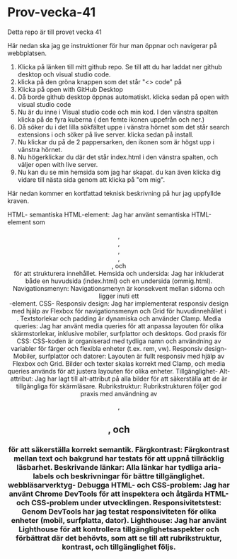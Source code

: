 # Prov-vecka-41
Detta repo är till provet vecka 41

Här nedan ska jag ge instruktioner för hur man öppnar och navigerar på webbplatsen.

1. Klicka på länken till mitt github repo. Se till att du har laddat ner github desktop och visual studio code.
2. klicka på den gröna knappen som det står "<> code" på
3. Klicka på open with GitHub Desktop 
5. Då borde github desktop öppnas automatiskt. klicka sedan på open with visual studio code 
6. Nu är du inne i Visual studio code och min kod. I den vänstra spalten klicka på de fyra kuberna ( den femte ikonen uppefrån och ner.)
7. Då söker du i det lilla sökfältet uppe i vänstra hörnet som det står search extensions i och söker på live server. klicka sedan på install. 
8. Nu klickar du på de 2 pappersarken, den ikonen som är högst upp i vänstra hörnet.
9. Nu högerklickar du där det står index.html i den vänstra spalten, och väljer open with live server.
10. Nu kan du se min hemsida som jag har skapat. du kan även klicka dig vidare till nästa sida genom att klicka på "om mig".


Här nedan kommer en kortfattad teknisk beskrivning på hur jag uppfyllde kraven.

HTML-
semantiska HTML-element: 
Jag har använt semantiska HTML-element som <header>, <nav>, <main>, <section>, <article>, och <footer> för att strukturera innehållet.
Hemsida och undersida:
Jag har inkluderat både en huvudsida (index.html) och en undersida (ommig.html).
Navigationsmenyn: 
Navigationsmenyn är konsekvent mellan sidorna och ligger inuti ett <nav>-element.
CSS-
Responsiv design:
Jag har implementerat responsiv design med hjälp av Flexbox för navigationsmenyn och Grid för huvudinnehållet i <main>. Textstorlekar och padding är dynamiska och använder Clamp.
Media queries: 
Jag har använt media queries för att anpassa layouten för olika skärmstorlekar, inklusive mobiler, surfplattor och desktops.
God praxis för CSS: 
CSS-koden är organiserad med tydliga namn och användning av variabler för färger och flexibla enheter (t.ex. rem, vw).
Responsiv design-
Mobiler, surfplattor och datorer:
Layouten är fullt responsiv med hjälp av Flexbox och Grid. Bilder och texter skalas korrekt med Clamp, och media queries används för att justera layouten för olika enheter.
Tillgänglighet-
Alt-attribut: Jag har lagt till alt-attribut på alla bilder för att säkerställa att de är tillgängliga för skärmläsare.
Rubrikstruktur: 
Rubrikstrukturen följer god praxis med användning av <h1>, <h2>, och <h3> för att säkerställa korrekt semantik.
Färgkontrast: 
Färgkontrast mellan text och bakgrund har testats för att uppnå tillräcklig läsbarhet.
Beskrivande länkar: 
Alla länkar har tydliga aria-labels och beskrivningar för bättre tillgänglighet.
webbläsarverktyg-
Debugga HTML- och CSS-problem: Jag har använt Chrome DevTools för att inspektera och åtgärda HTML- och CSS-problem under utvecklingen.
Responsivitetstest: Genom DevTools har jag testat responsiviteten för olika enheter (mobil, surfplatta, dator).
Lighthouse: Jag har använt Lighthouse för att kontrollera tillgänglighetsaspekter och förbättrat där det behövts, som att se till att rubrikstruktur, kontrast, och tillgänglighet följs.
